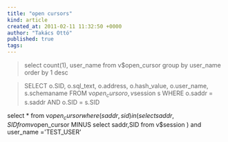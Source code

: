 ```yaml
---
title: "open cursors"
kind: article
created_at: 2011-02-11 11:32:50 +0000
author: "Takács Ottó"
published: true
tags: 
---
```

> select count(1), user_name
from v$open_cursor
group by user_name
order by 1 desc


>SELECT   o.SID,
         o.sql_text,
         o.address,
         o.hash_value,
         o.user_name,
         s.schemaname
    FROM v$open_cursor o, v$session s
   WHERE o.saddr = s.saddr AND o.SID = s.SID




>   
select *
from v$open_cursor    
where 
(saddr,sid) in 
(select  saddr,SID
from v$open_cursor
MINUS
select  saddr,SID
from v$session
)
and user_name ='TEST_USER'

<div class='old-comments'></div>